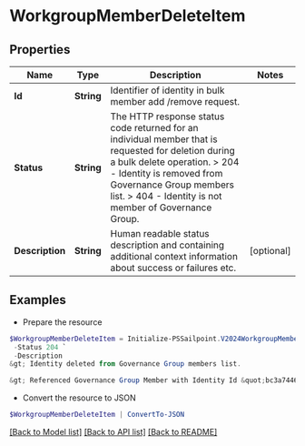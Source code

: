 # WorkgroupMemberDeleteItem
## Properties

Name | Type | Description | Notes
------------ | ------------- | ------------- | -------------
**Id** | **String** | Identifier of identity in bulk member add /remove request. | 
**Status** | **String** |  The HTTP response status code returned for an individual  member that is requested for deletion during a bulk delete operation.  &gt; 204   - Identity is removed from Governance Group members list.  &gt; 404   - Identity is not member of Governance Group.  | 
**Description** | **String** | Human readable status description and containing additional context information about success or failures etc.  | [optional] 

## Examples

- Prepare the resource
```powershell
$WorkgroupMemberDeleteItem = Initialize-PSSailpoint.V2024WorkgroupMemberDeleteItem  -Id 464ae7bf791e49fdb74606a2e4a89635 `
 -Status 204 `
 -Description 
&gt; Identity deleted from Governance Group members list.

&gt; Referenced Governance Group Member with Identity Id &quot;bc3a744678534eb78a8002ee2085df64&quot; was not found.

```

- Convert the resource to JSON
```powershell
$WorkgroupMemberDeleteItem | ConvertTo-JSON
```

[[Back to Model list]](../README.md#documentation-for-models) [[Back to API list]](../README.md#documentation-for-api-endpoints) [[Back to README]](../README.md)

